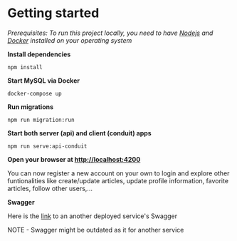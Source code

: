 # Getting started
*Prerequisites: To run this project locally, you need to have [Nodejs](https://nodejs.org/) and [Docker](https://docs.docker.com/get-docker/) installed on your operating system*

**Install dependencies**
```
npm install
```

**Start MySQL via Docker**
```
docker-compose up
```

**Run migrations**
```
npm run migration:run
```

**Start both server (api) and client (conduit) apps**
```
npm run serve:api-conduit
```

**Open your browser at [http://localhost:4200](http://localhost:4200)**

You can now register a new account on your own to login and explore other funtionalities like create/update articles, update profile information, favorite articles, follow other users,... 

**Swagger**

Here is the [link](https://node-express-conduit.appspot.com/) to an another deployed service's Swagger

NOTE - Swagger might be outdated as it for another service
